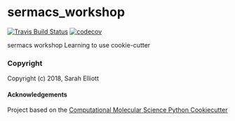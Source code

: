 sermacs_workshop
==============================
[//]: # (Badges)
[![Travis Build Status](https://travis-ci.org/snelliott/sermacss-workshop.png)](https://travis-ci.org/snelliott/sermacs-workshop)
[![codecov](https://codecov.io/gh/snelliott/sermacs-workshop/branch/master/graph/badge.svg)](https://codecov.io/gh/snelliott/sermacs-workshop/branch/master)

sermacs workshop
Learning to use cookie-cutter
### Copyright

Copyright (c) 2018, Sarah Elliott


#### Acknowledgements
 
Project based on the 
[Computational Molecular Science Python Cookiecutter](https://github.com/molssi/cookiecutter-cms)
